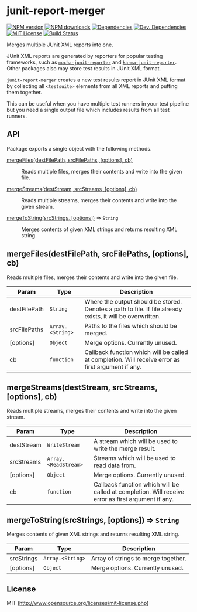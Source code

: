# junit-report-merger

[![NPM version][npm-version-image]][npm-url] [![NPM downloads][npm-downloads-image]][npm-url] [![Dependencies][deps-image]][deps-url] [![Dev. Dependencies][dev-deps-image]][dev-deps-url] [![MIT License][license-image]][license-url] [![Build Status][travis-image]][travis-url]

Merges multiple JUnit XML reports into one.

JUnit XML reports are generated by reporters for popular testing frameworks, such as [`mocha-junit-reporter`](https://www.npmjs.com/package/mocha-junit-reporter) and [`karma-junit-reporter`](https://www.npmjs.com/package/karma-junit-reporter). Other packages also may store test results in JUnit XML format.

`junit-report-merger` creates a new test results report in JUnit XML format by collecting all `<testsuite>` elements from all XML reports and putting them together.

This can be useful when you have multiple test runners in your test pipeline but you need a single output file which includes results from all test runners.


## API

Package exports a single object with the following methods.

<dl>
<dt><a href="#mergeFiles">mergeFiles(destFilePath, srcFilePaths, [options], cb)</a></dt>
<dd><p>Reads multiple files, merges their contents and write into the given file.</p>
</dd>
<dt><a href="#mergeStreams">mergeStreams(destStream, srcStreams, [options], cb)</a></dt>
<dd><p>Reads multiple streams, merges their contents and write into the given stream.</p>
</dd>
<dt><a href="#mergeToString">mergeToString(srcStrings, [options])</a> ⇒ <code>String</code></dt>
<dd><p>Merges contents of given XML strings and returns resulting XML string.</p>
</dd>
</dl>

<a name="mergeFiles"></a>
## mergeFiles(destFilePath, srcFilePaths, [options], cb)
Reads multiple files, merges their contents and write into the given file.

| Param | Type | Description |
| --- | --- | --- |
| destFilePath | <code>String</code> | Where the output should be stored. Denotes a path to file. If file already exists, it will be overwritten. |
| srcFilePaths | <code>Array.&lt;String&gt;</code> | Paths to the files which should be merged. |
| [options] | <code>Object</code> | Merge options. Currently unused. |
| cb | <code>function</code> | Callback function which will be called at completion. Will receive error as first argument if any. |

<a name="mergeStreams"></a>
## mergeStreams(destStream, srcStreams, [options], cb)
Reads multiple streams, merges their contents and write into the given stream.

| Param | Type | Description |
| --- | --- | --- |
| destStream | <code>WriteStream</code> | A stream which will be used to write the merge result. |
| srcStreams | <code>Array.&lt;ReadStream&gt;</code> | Streams which will be used to read data from. |
| [options] | <code>Object</code> | Merge options. Currently unused. |
| cb | <code>function</code> | Callback function which will be called at completion. Will receive error as first argument if any. |

<a name="mergeToString"></a>
## mergeToString(srcStrings, [options]) ⇒ <code>String</code>
Merges contents of given XML strings and returns resulting XML string.

| Param | Type | Description |
| --- | --- | --- |
| srcStrings | <code>Array.&lt;String&gt;</code> | Array of strings to merge together. |
| [options] | <code>Object</code> | Merge options. Currently unused. |


## License

MIT (http://www.opensource.org/licenses/mit-license.php)

[deps-image]: https://img.shields.io/david/bhovhannes/junit-report-merger.svg
[deps-url]: https://david-dm.org/bhovhannes/junit-report-merger

[dev-deps-image]: https://img.shields.io/david/dev/bhovhannes/junit-report-merger.svg
[dev-deps-url]: https://david-dm.org/bhovhannes/junit-report-merger#info=devDependencies

[license-image]: http://img.shields.io/badge/license-MIT-blue.svg?style=flat
[license-url]: LICENSE

[npm-url]: https://www.npmjs.org/package/junit-report-merger
[npm-version-image]: https://img.shields.io/npm/v/junit-report-merger.svg?style=flat
[npm-downloads-image]: https://img.shields.io/npm/dm/junit-report-merger.svg?style=flat

[travis-url]: https://travis-ci.org/bhovhannes/junit-report-merger
[travis-image]: https://img.shields.io/travis/bhovhannes/junit-report-merger.svg?style=flat
